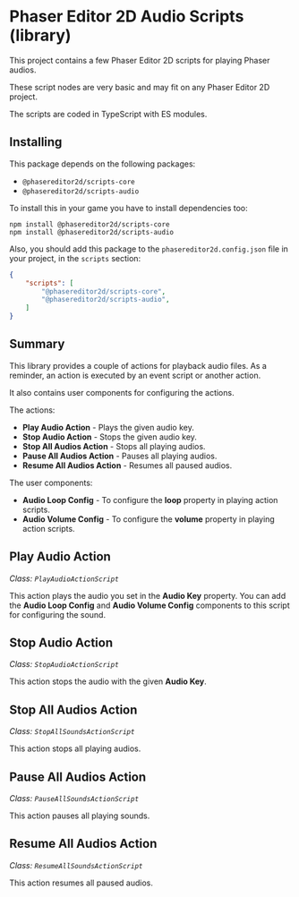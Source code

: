# Phaser Editor 2D Audio Scripts (library)

This project contains a few Phaser Editor 2D scripts for playing Phaser audios.

These script nodes are very basic and may fit on any Phaser Editor 2D project.

The scripts are coded in TypeScript with ES modules.

## Installing

This package depends on the following packages:

- `@phasereditor2d/scripts-core`
- `@phasereditor2d/scripts-audio`

To install this in your game you have to install dependencies too:

```
npm install @phasereditor2d/scripts-core
npm install @phasereditor2d/scripts-audio
```

Also, you should add this package to the `phasereditor2d.config.json` file in your project, in the `scripts` section:

```json
{
    "scripts": [
        "@phasereditor2d/scripts-core",
        "@phasereditor2d/scripts-audio",
    ]
}
```

## Summary

This library provides a couple of actions for playback audio files. As a reminder, an action is executed by an event script or another action.

It also contains user components for configuring the actions.

The actions:

* **Play Audio Action** - Plays the given audio key.
* **Stop Audio Action** - Stops the given audio key.
* **Stop All Audios Action** - Stops all playing audios.
* **Pause All Audios Action** - Pauses all playing audios.
* **Resume All Audios Action** - Resumes all paused audios.

The user components:

* **Audio Loop Config** - To configure the **loop** property in playing action scripts.
* **Audio Volume Config** - To configure the **volume** property in playing action scripts.

## Play Audio Action

*Class: `PlayAudioActionScript`*

This action plays the audio you set in the **Audio Key** property. You can add the **Audio Loop Config** and **Audio Volume Config** components to this script for configuring the sound.

## Stop Audio Action

*Class: `StopAudioActionScript`*

This action stops the audio with the given **Audio Key**.

## Stop All Audios Action

*Class: `StopAllSoundsActionScript`*

This action stops all playing audios.

## Pause All Audios Action

*Class: `PauseAllSoundsActionScript`*

This action pauses all playing sounds.

## Resume All Audios Action

*Class: `ResumeAllSoundsActionScript`*

This action resumes all paused audios.